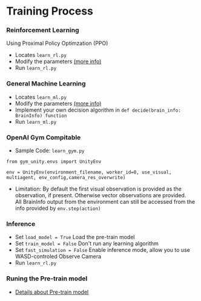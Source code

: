 # Training Process
### Reinforcement Learning<br>
Using Proximal Policy Optimzation (PPO)
* Locates ```learn_rl.py```
* Modify the parameters [(more info)](Setup-Configuration-Files.md#python-script)
* Run ```learn_rl.py```

### General Machine Learning
* Locates ```learn_ml.py```
* Modify the parameters [(more info)](Setup-Configuration-Files.md#python-script)
* Implement your own decision algorithm in ```def decide(brain_info: BrainInfo) function```
* Run ```learn_ml.py```

### OpenAI Gym Compitable
* Sample Code: ```learn_gym.py```
```
from gym_unity.envs import UnityEnv

env = UnityEnv(environment_filename, worker_id=0, use_visual, multiagent, env_config,camera_res_overwrite)
```
* Limitation: 
By default the first visual observation is provided as the observation, if present. Otherwise vector observations are provided.<br>
All BrainInfo output from the environment can still be accessed from the info provided by ```env.step(action)```


### Inference
* Set ```load_model = True``` Load the pre-train model
* Set ```train_model = False``` Don't run any learning algorithm
* Set ```fast_simulation = False``` Enable inference mode, allow you to use WASD-controled Observe Camera
* Run ```learn_rl.py```

### Runing the Pre-train model
* [Details about Pre-train model](Pretrain-Model-Details.md)
